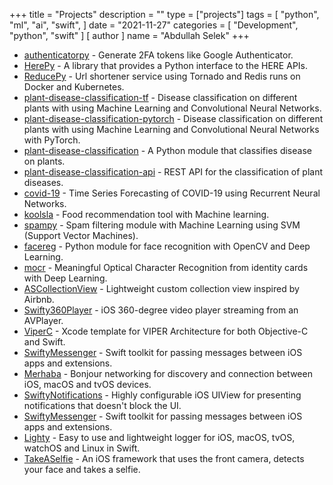 +++
title = "Projects"
description = ""
type = ["projects"]
tags = [
    "python",
    "ml",
    "ai",
    "swift",
]
date = "2021-11-27"
categories = [
    "Development",
    "python",
    "swift"
]
[ author ]
  name = "Abdullah Selek"
+++

- [authenticatorpy](https://github.com/abdullahselek/authenticatorpy) - Generate 2FA tokens like Google Authenticator.
- [HerePy](https://github.com/abdullahselek/HerePy) - A library that provides a Python interface to the HERE APIs.
- [ReducePy](https://github.com/abdullahselek/ReducePy) - Url shortener service using Tornado and Redis runs on Docker and Kubernetes.
- [plant-disease-classification-tf](https://github.com/abdullahselek/plant-disease-classification-tf) - Disease classification on different plants with using Machine Learning and Convolutional Neural Networks.
- [plant-disease-classification-pytorch](https://github.com/abdullahselek/plant-disease-classification-pytorch) - Disease classification on different plants with using Machine Learning and Convolutional Neural Networks with PyTorch.
- [plant-disease-classification](https://github.com/abdullahselek/plant-disease-classification) - A Python module that classifies disease on plants.
- [plant-disease-classification-api](https://github.com/abdullahselek/plant-disease-classification-api) - REST API for the classification of plant diseases.
- [covid-19](https://github.com/abdullahselek/covid-19) - Time Series Forecasting of COVID-19 using Recurrent Neural Networks.
- [koolsla](https://github.com/abdullahselek/koolsla) - Food recommendation tool with Machine learning.
- [spampy](https://github.com/abdullahselek/spampy) - Spam filtering module with Machine Learning using SVM (Support Vector Machines).
- [facereg](https://github.com/verifid/facereg) - Python module for face recognition with OpenCV and Deep Learning.
- [mocr](https://github.com/verifid/mocr) - Meaningful Optical Character Recognition from identity cards with Deep Learning.
- [ASCollectionView](https://github.com/abdullahselek/ASCollectionView) - Lightweight custom collection view inspired by Airbnb.
- [Swifty360Player](https://github.com/abdullahselek/Swifty360Player) - iOS 360-degree video player streaming from an AVPlayer.
- [ViperC](https://github.com/abdullahselek/ViperC) - Xcode template for VIPER Architecture for both Objective-C and Swift.
- [SwiftyMessenger](https://github.com/abdullahselek/SwiftyMessenger) - Swift toolkit for passing messages between iOS apps and extensions.
- [Merhaba](https://github.com/abdullahselek/Merhaba) - Bonjour networking for discovery and connection between iOS, macOS and tvOS devices.
- [SwiftyNotifications](https://github.com/abdullahselek/SwiftyNotifications) - Highly configurable iOS UIView for presenting notifications that doesn't block the UI.
- [SwiftyMessenger](https://github.com/abdullahselek/SwiftyMessenger) - Swift toolkit for passing messages between iOS apps and extensions.
- [Lighty](https://github.com/abdullahselek/Lighty) - Easy to use and lightweight logger for iOS, macOS, tvOS, watchOS and Linux in Swift.
- [TakeASelfie](https://github.com/abdullahselek/TakeASelfie) - An iOS framework that uses the front camera, detects your face and takes a selfie.
